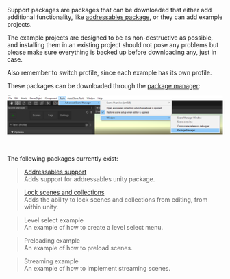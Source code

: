 Support packages are packages that can be downloaded that either add additional functionality, like [addressables package](AddressablesSupport.md), or they can add example projects.

The example projects are designed to be as non-destructive as possible, and installing them in an existing project should not pose any problems but please make sure everything is backed up before downloading any, just in case.

Also remember to switch profile, since each example has its own profile.

These packages can be downloaded through the [package manager](PackageManager.md):

![](image/package-manager-menu.png)

<br>

The following packages currently exist:

> [Addressables support](AddressablesSupport.md)\
Adds support for addressables unity package.

> [Lock scenes and collections](LockUtility.md)\
Adds the ability to lock scenes and collections from editing, from within unity.

> Level select example\
An example of how to create a level select menu.

> Preloading example\
An example of how to preload scenes.

> Streaming example\
An example of how to implement streaming scenes.
